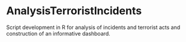 # AnalysisTerroristIncidents
Script development in R for analysis of incidents and terrorist acts and construction of an informative dashboard.
